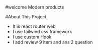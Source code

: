 #welcome Modern products



#About This Project
* It is react router web
* I use tailwind css framework
* I use custom Hook
* I add review 9 item and ans 2 question